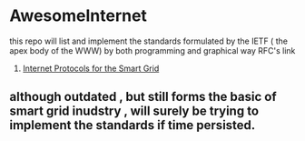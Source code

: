 # AwesomeInternet
this repo will list  and implement the standards   formulated  by the  IETF ( the apex body  of the WWW)  by both programming and graphical way
RFC's link
1.  [Internet Protocols for the Smart Grid](https://tools.ietf.org/html/draft-baker-ietf-core-15)
  ## although outdated , but still forms the basic of smart grid inudstry , will surely be trying to  implement the standards if time persisted. 

